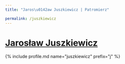```yaml
---
title: "Jaros\u0142aw Juszkiewicz | Patromierz"

permalink: /juszkiewicz
---
```


# [Jarosław Juszkiewicz](https://patronite.pl/juszkiewicz)

{% include profile.md name="juszkiewicz" prefix="j" %}

